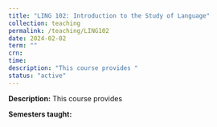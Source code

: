 ```yaml
---
title: "LING 102: Introduction to the Study of Language"
collection: teaching
permalink: /teaching/LING102
date: 2024-02-02
term: ""
crn: 
time: 
description: "This course provides "
status: "active"
---
```


**Description:** This course provides 

**Semesters taught:** 